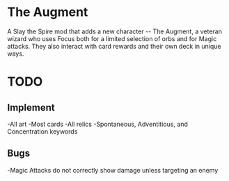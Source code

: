 # The Augment

A Slay the Spire mod that adds a new character -- The Augment, a veteran wizard who uses Focus both for a limited selection of orbs and for Magic attacks.  They also interact with card rewards and their own deck in unique ways.

# TODO

## Implement

-All art
-Most cards
-All relics
-Spontaneous, Adventitious, and Concentration keywords

## Bugs

-Magic Attacks do not correctly show damage unless targeting an enemy